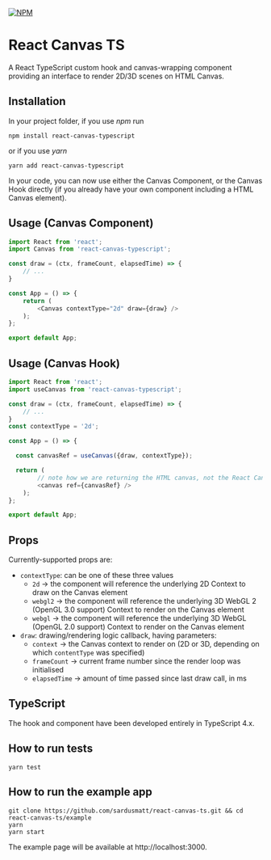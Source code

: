 [![NPM](https://img.shields.io/npm/v/react-canvas-typescript)](https://www.npmjs.com/package/react-canvas-typescript)

# React Canvas TS
A React TypeScript custom hook and canvas-wrapping component providing an interface to render 2D/3D scenes on HTML Canvas.

## Installation
In your project folder, if you use _npm_ run
```shell
npm install react-canvas-typescript
```
or if you use _yarn_
```shell
yarn add react-canvas-typescript
```

In your code, you can now use either the Canvas Component, or the Canvas Hook directly (if you already have your own component including a HTML Canvas element).

## Usage (Canvas Component)
```js
import React from 'react';
import Canvas from 'react-canvas-typescript';

const draw = (ctx, frameCount, elapsedTime) => {
    // ...
}

const App = () => {
    return (
        <Canvas contextType="2d" draw={draw} />
    );
};

export default App;
```

## Usage (Canvas Hook)
```js
import React from 'react';
import useCanvas from 'react-canvas-typescript';

const draw = (ctx, frameCount, elapsedTime) => {
    // ...
}
const contextType = '2d';

const App = () => {

  const canvasRef = useCanvas({draw, contextType});

  return (
        // note how we are returning the HTML canvas, not the React Canvas component
        <canvas ref={canvasRef} />
    );
};

export default App;
```

## Props
Currently-supported props are: 
- `contextType`: can be one of these three values
  - `2d` -> the component will reference the underlying 2D Context to draw on the Canvas element
  - `webgl2` -> the component will reference the underlying 3D WebGL 2 (OpenGL 3.0 support) Context to render on the Canvas element
  - `webgl` -> the component will reference the underlying 3D WebGL (OpenGL 2.0 support) Context to render on the Canvas element
- `draw`: drawing/rendering logic callback, having parameters:
  - `context` -> the Canvas context to render on (2D or 3D, depending on which `contentType` was specified)
  - `frameCount` -> current frame number since the render loop was initialised
  - `elapsedTime` -> amount of time passed since last draw call, in ms

## TypeScript
The hook and component have been developed entirely in TypeScript 4.x.

## How to run tests
```shell
yarn test
```

## How to run the example app
```shell
git clone https://github.com/sardusmatt/react-canvas-ts.git && cd react-canvas-ts/example
yarn
yarn start
```
The example page will be available at http://localhost:3000.

